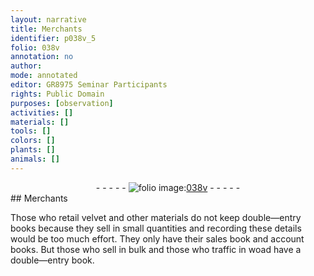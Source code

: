 ```yaml
---
layout: narrative
title: Merchants
identifier: p038v_5
folio: 038v
annotation: no
author:
mode: annotated
editor: GR8975 Seminar Participants
rights: Public Domain
purposes: [observation]
activities: []
materials: []
tools: []
colors: []
plants: []
animals: []
---
```


 <div class="folio" align="center">- - - - - <a href="http://gallica.bnf.fr/ark:/12148/btv1b10500001g/f82.image" target="_blank"><img src="https://cu-mkp.github.io/GR8975-edition/assets/photo-icon.png" alt="folio image: " style="display:inline-block; margin-bottom:-3px;"/>038v</a> - - - - - </div>  
## Merchants

 
 Those who retail velvet and other materials do not keep double—entry books because they sell in small quantities and recording these details would be too much effort. They only have their sales book and account books. But those who sell in bulk and those who traffic in woad have a double—entry book.
 